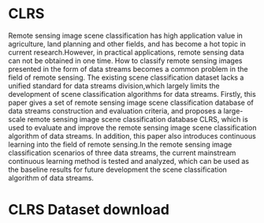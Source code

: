# CLRS

Remote sensing image scene classification has high application value in agriculture, land planning and other fields, and has become a hot topic in current research.However, in practical applications, remote sensing data can not be obtained in one time. How to classify remote sensing images presented in the form of data streams becomes a common problem in the field of remote sensing. The existing scene classification dataset lacks a unified standard for data streams division,which largely limits the development of scene classification algorithms for data streams. Firstly, this paper gives a set of remote sensing image scene classification database of data streams construction and evaluation criteria, and proposes a large-scale remote sensing image scene classification database CLRS, which is used to evaluate and improve the remote sensing image scene classification algorithm of data streams. In addition, this paper also introduces continuous learning into the field of remote sensing.In the remote sensing image classification scenarios of three data streams, the current mainstream continuous learning method is tested and analyzed, which can be used as the baseline results for future development the scene classification algorithm of data streams.

# CLRS Dataset download

[CLRS Dataset]:https://pan.baidu.com/s/1cu-yGqN4iZzR_fzk3CQ0Sg
